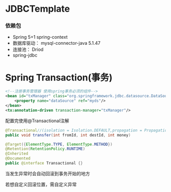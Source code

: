 # JDBCTemplate
### 依赖包
* Spring 5+1 spring-context
* 数据库驱动： mysql-connector-java 5.1.47
* 连接池： Driod
* spring-jdbc
# Spring Transaction(事务)
```xml
<!--注册事务管理器 使用spring事务必须的组件-->
<bean id="txManager" class="org.springframework.jdbc.datasource.DataSourceTransactionManager">
    <property name="dataSource" ref="myds"/>
</bean>
<tx:annotation-driven transaction-manager="txManager"/>
```
配置完使用@Transactional注解
```java
@Transactional//(isolation = Isolation.DEFAULT,propagation = Propagation.REQUIRED,readOnly = true)
public void transfer(int fromId, int destId, int money)
```
```java
@Target({ElementType.TYPE, ElementType.METHOD})
@Retention(RetentionPolicy.RUNTIME)
@Inherited
@Documented
public @interface Transactional {}
```
当发生异常时会自动回滚到事务开始的地方

若想自定义回滚位置，需自定义异常




